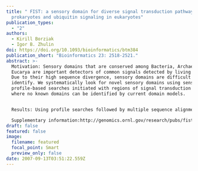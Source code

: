 ```yaml
---
title: " FIST: a sensory domain for diverse signal transduction pathways in
  prokaryotes and ubiquitin signaling in eukaryotes"
publication_types:
  - "2"
authors:
  - Kirill Borziak
  - Igor B. Zhulin
doi: https://doi.org/10.1093/bioinformatics/btm384
publication_short: "Bioinformatics 23: 2518-2521."
abstract: >-
  Motivation: Sensory domains that are conserved among Bacteria, Archaea and
  Eucarya are important detectors of common signals detected by living cells.
  Due to their high sequence divergence, sensory domains are difficult to
  identify. We systematically look for novel sensory domains using sensitive
  profile-based searches initiated with regions of signal transduction proteins
  where no known domains can be identified by current domain models.


  Results: Using profile searches followed by multiple sequence alignment, structure prediction and domain architecture analysis, we have identified a novel sensory domain termed FIST, which is present in signal transduction proteins from Bacteria, Archaea and Eucarya. Chromosomal proximity of FIST-encoding genes to those coding for proteins involved in amino acid metabolism and transport suggest that FIST domains bind small ligands, such as amino acids.

  Supplementary information:http://genomics.ornl.gov/research/pubs/fist
draft: false
featured: false
image:
  filename: featured
  focal_point: Smart
  preview_only: false
date: 2007-09-13T03:51:22.559Z
---
```

